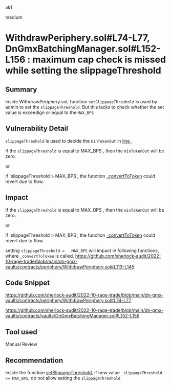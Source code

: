 ak1

medium

# WithdrawPeriphery.sol#L74-L77, DnGmxBatchingManager.sol#L152-L156 : maximum cap check is missed while setting the slippageThreshold

## Summary
Inside WithdrawPeriphery.sol, function `setSlippageThreshold` is used by admin to set the `slippageThreshold`. But this lacks to check whether the set value is exceedign or equal to the `MAX_BPS` 

## Vulnerability Detail

`slippageThreshold` is used to decide the `minTokenOut` in [line ](https://github.com/sherlock-audit/2022-10-rage-trade/blob/main/dn-gmx-vaults/contracts/periphery/WithdrawPeriphery.sol#L157).

If the `slippageThreshold` is equal to MAX_BPS , then the `minTokenOut` will be zero.

or 

if `slippageThreshold > MAX_BPS', the function [_convertToToken](https://github.com/sherlock-audit/2022-10-rage-trade/blob/main/dn-gmx-vaults/contracts/periphery/WithdrawPeriphery.sol#L147) could revert due to flow.

## Impact

If the `slippageThreshold` is equal to MAX_BPS , then the `minTokenOut` will be zero.

or 

if `slippageThreshold > MAX_BPS', the function [_convertToToken](https://github.com/sherlock-audit/2022-10-rage-trade/blob/main/dn-gmx-vaults/contracts/periphery/WithdrawPeriphery.sol#L147) could revert due to flow.

setting `slippageThreshold =   MAX_BPS` will impact in following functions, where `_convertToToken` is called.
https://github.com/sherlock-audit/2022-10-rage-trade/blob/main/dn-gmx-vaults/contracts/periphery/WithdrawPeriphery.sol#L113-L145

## Code Snippet

https://github.com/sherlock-audit/2022-10-rage-trade/blob/main/dn-gmx-vaults/contracts/periphery/WithdrawPeriphery.sol#L74-L77



https://github.com/sherlock-audit/2022-10-rage-trade/blob/main/dn-gmx-vaults/contracts/vaults/DnGmxBatchingManager.sol#L152-L156

## Tool used

Manual Review

## Recommendation
Inside the function [setSlippageThreshold](https://github.com/sherlock-audit/2022-10-rage-trade/blob/main/dn-gmx-vaults/contracts/periphery/WithdrawPeriphery.sol#L74-L77), if new value `_slippageThreshold >= MAX_BPS`, do not allow setting the `slippageThreshold`
